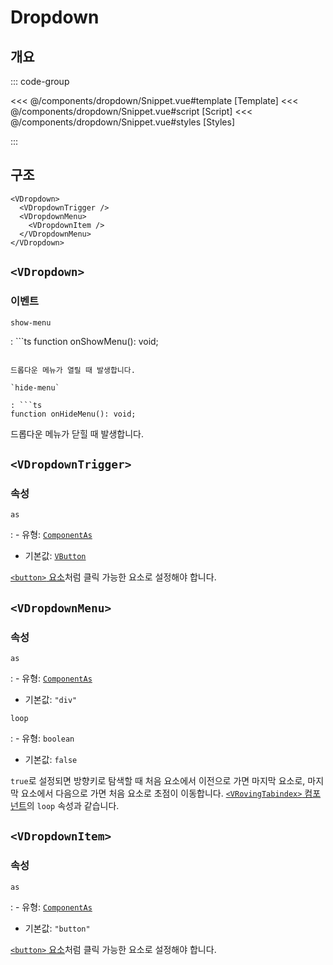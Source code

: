 <script setup lang="ts">
import Snippet from "./Snippet.vue";
</script>

# Dropdown

## 개요

<VComponentPreview>
  <Snippet />
</VComponentPreview>

::: code-group

<<< @/components/dropdown/Snippet.vue#template [Template]
<<< @/components/dropdown/Snippet.vue#script [Script]
<<< @/components/dropdown/Snippet.vue#styles [Styles]

:::

## 구조

```vue-html
<VDropdown>
  <VDropdownTrigger />
  <VDropdownMenu>
    <VDropdownItem />
  </VDropdownMenu>
</VDropdown>
```

## `<VDropdown>`

### 이벤트

`show-menu`

: ```ts
  function onShowMenu(): void;
  ```

  드롭다운 메뉴가 열릴 때 발생합니다.

`hide-menu`

: ```ts
  function onHideMenu(): void;
  ```

  드롭다운 메뉴가 닫힐 때 발생합니다.

## `<VDropdownTrigger>`

### 속성

`as`

: - 유형: [`ComponentAs`](/api/types/component-as/)
  - 기본값: [`VButton`](/components/button/)

  [`<button>` 요소](https://developer.mozilla.org/en-US/docs/Web/HTML/Element/button)처럼 클릭 가능한 요소로 설정해야 합니다.

## `<VDropdownMenu>`

### 속성

`as`

: - 유형: [`ComponentAs`](/api/types/component-as/)
  - 기본값: `"div"`

`loop`

: - 유형: `boolean`
  - 기본값: `false`

  `true`로 설정되면 방향키로 탐색할 때 처음 요소에서 이전으로 가면 마지막 요소로, 마지막 요소에서 다음으로 가면 처음 요소로 초점이 이동합니다. [`<VRovingTabindex>` 컴포넌트](/components/roving-tabindex/)의 `loop` 속성과 같습니다.

## `<VDropdownItem>`

### 속성

`as`

: - 유형: [`ComponentAs`](/api/types/component-as/)
  - 기본값: `"button"`

  [`<button>` 요소](https://developer.mozilla.org/en-US/docs/Web/HTML/Element/button)처럼 클릭 가능한 요소로 설정해야 합니다.
